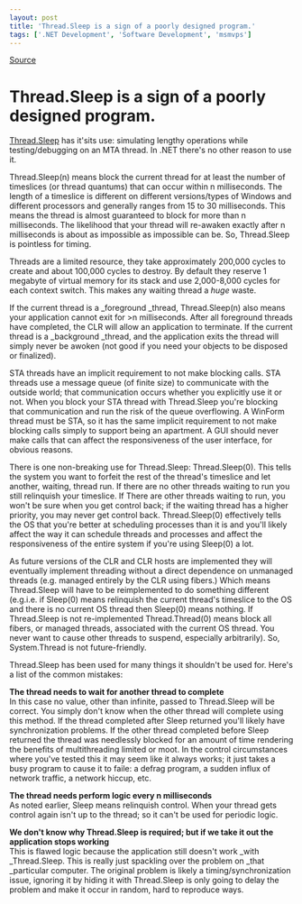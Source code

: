 ```yaml
---
layout: post
title: 'Thread.Sleep is a sign of a poorly designed program.'
tags: ['.NET Development', 'Software Development', 'msmvps']
---
```

[Source](http://blogs.msmvps.com/peterritchie/2007/04/26/thread-sleep-is-a-sign-of-a-poorly-designed-program/ "Permalink to Thread.Sleep is a sign of a poorly designed program.")

# Thread.Sleep is a sign of a poorly designed program.

[Thread.Sleep][1] has it'sits use: simulating lengthy operations while testing/debugging on an MTA thread. In .NET there's no other reason to use it.

Thread.Sleep(n) means block the current thread for at least the number of timeslices (or thread quantums) that can occur within n milliseconds. The length of a timeslice is different on different versions/types of Windows and different processors and generally ranges from 15 to 30 milliseconds. This means the thread is almost guaranteed to block for more than n milliseconds. The likelihood that your thread will re-awaken exactly after n milliseconds is about as impossible as impossible can be. So, Thread.Sleep is pointless for timing.

Threads are a limited resource, they take approximately 200,000 cycles to create and about 100,000 cycles to destroy. By default they reserve 1 megabyte of virtual memory for its stack and use 2,000-8,000 cycles for each context switch. This makes any waiting thread a *huge* waste.

If the current thread is a _foreground _thread, Thread.Sleep(n) also means your application cannot exit for >n milliseconds. After all foreground threads have completed, the CLR will allow an application to terminate. If the current thread is a _background _thread, and the application exits the thread will simply never be awoken (not good if you need your objects to be disposed or finalized).

STA threads have an implicit requirement to not make blocking calls. STA threads use a message queue (of finite size) to communicate with the outside world; that communication occurs whether you explicitly use it or not. When you block your STA thread with Thread.Sleep you're blocking that communication and run the risk of the queue overflowing. A WinForm thread must be STA, so it has the same implicit requirement to not make blocking calls simply to support being an apartment. A GUI should never make calls that can affect the responsiveness of the user interface, for obvious reasons.

There is one non-breaking use for Thread.Sleep: Thread.Sleep(0). This tells the system you want to forfeit the rest of the thread's timeslice and let another, waiting, thread run. If there are no other threads waiting to run you still relinquish your timeslice. If There are other threads waiting to run, you won't be sure when you get control back; if the waiting thread has a higher priority, you may never get control back. Thread.Sleep(0) effectively tells the OS that you're better at scheduling processes than it is and you'll likely affect the way it can schedule threads and processes and affect the responsiveness of the entire system if you're using Sleep(0) a lot.

As future versions of the CLR and CLR hosts are implemented they will eventually implement threading without a direct dependence on unmanaged threads (e.g. managed entirely by the CLR using fibers.) Which means Thread.Sleep will have to be reimplemented to do something different (e.g.i.e. if Sleep(0) means relinquish the current thread's timeslice to the OS and there is no current OS thread then Sleep(0) means nothing. If Thread.Sleep is not re-implemented Thread.Thread(0) means block all fibers, or managed threads, associated with the current OS thread. You never want to cause other threads to suspend, especially arbitrarily). So, System.Thread is not future-friendly.

Thread.Sleep has been used for many things it shouldn't be used for. Here's a list of the common mistakes:

**The thread needs to wait for another thread to complete**  
In this case no value, other than infinite, passed to Thread.Sleep will be correct. You simply don't know when the other thread will complete using this method. If the thread completed after Sleep returned you'll likely have synchronization problems. If the other thread completed before Sleep returned the thread was needlessly blocked for an amount of time rendering the benefits of multithreading limited or moot. In the control circumstances where you've tested this it may seem like it always works; it just takes a busy program to cause it to faile: a defrag program, a sudden influx of network traffic, a network hiccup, etc.

**The thread needs perform logic every n milliseconds**  
As noted earlier, Sleep means relinquish control. When your thread gets control again isn't up to the thread; so it can't be used for periodic logic.

**We don't know why Thread.Sleep is required; but if we take it out the application stops working**  
This is flawed logic because the application still doesn't work _with _Thread.Sleep. This is really just spackling over the problem on _that _particular computer. The original problem is likely a timing/synchronization issue, ignoring it by hiding it with Thread.Sleep is only going to delay the problem and make it occur in random, hard to reproduce ways.

[1]: http://msdn2.microsoft.com/en-us/library/system.threading.thread.sleep(vs.80).aspx


